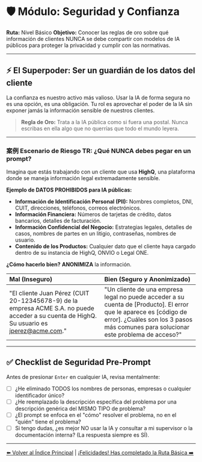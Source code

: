 # 🛡️ Módulo: Seguridad y Confianza

**Ruta:** Nivel Básico
**Objetivo:** Conocer las reglas de oro sobre qué información de clientes NUNCA se debe compartir con modelos de IA públicos para proteger la privacidad y cumplir con las normativas.

---

## ⚡ El Superpoder: Ser un guardián de los datos del cliente

La confianza es nuestro activo más valioso. Usar la IA de forma segura no es una opción, es una obligación. Tu rol es aprovechar el poder de la IA sin exponer jamás la información sensible de nuestros clientes.

> **Regla de Oro:** Trata a la IA pública como si fuera una postal. Nunca escribas en ella algo que no querrías que todo el mundo leyera.

---

### 案例 Escenario de Riesgo TR: ¿Qué NUNCA debes pegar en un prompt?

Imagina que estás trabajando con un cliente que usa **HighQ**, una plataforma donde se maneja información legal extremadamente sensible.

**Ejemplo de DATOS PROHIBIDOS para IA públicas:**
*   **Información de Identificación Personal (PII):** Nombres completos, DNI, CUIT, direcciones, teléfonos, correos electrónicos.
*   **Información Financiera:** Números de tarjetas de crédito, datos bancarios, detalles de facturación.
*   **Información Confidencial del Negocio:** Estrategias legales, detalles de casos, nombres de partes en un litigio, contraseñas, nombres de usuario.
*   **Contenido de los Productos:** Cualquier dato que el cliente haya cargado dentro de su instancia de HighQ, ONVIO o Legal ONE.

**¿Cómo hacerlo bien?** **ANONIMIZA** la información.

| Mal (Inseguro) | Bien (Seguro y Anonimizado) |
| :--- | :--- |
| "El cliente Juan Pérez (CUIT 20-12345678-9) de la empresa ACME S.A. no puede acceder a su cuenta de HighQ. Su usuario es jperez@acme.com." | "Un cliente de una empresa legal no puede acceder a su cuenta de [Producto]. El error que le aparece es [código de error]. ¿Cuáles son los 3 pasos más comunes para solucionar este problema de acceso?" |

---

## ✅ Checklist de Seguridad Pre-Prompt

Antes de presionar `Enter` en cualquier IA, revisa mentalmente:

- [ ] ¿He eliminado TODOS los nombres de personas, empresas o cualquier identificador único?
- [ ] ¿He reemplazado la descripción específica del problema por una descripción genérica del MISMO TIPO de problema?
- [ ] ¿El prompt se enfoca en el "cómo" resolver el problema, no en el "quién" tiene el problema?
- [ ] Si tengo dudas, ¿es mejor NO usar la IA y consultar a mi supervisor o la documentación interna? (La respuesta siempre es SÍ).

---

[⬅️ Volver al Índice Principal](../index.md) | [¡Felicidades! Has completado la Ruta Básica ➡️](../index.md)